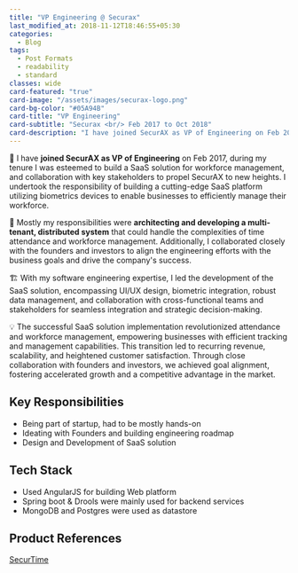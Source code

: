 ```yaml
---
title: "VP Engineering @ Securax"
last_modified_at: 2018-11-12T18:46:55+05:30
categories:
  - Blog
tags:
  - Post Formats
  - readability
  - standard
classes: wide
card-featured: "true"
card-image: "/assets/images/securax-logo.png"
card-bg-color: "#05A94B"
card-title: "VP Engineering"
card-subtitle: "Securax <br/> Feb 2017 to Oct 2018"
card-description: "I have joined SecurAX as VP of Engineering on Feb 2017, during my tenure I was esteemed to build..."
---
```


🚀 I have **joined SecurAX as VP of Engineering** on Feb 2017, during my tenure I was esteemed to build a SaaS solution for workforce management, and collaboration with key stakeholders to propel SecurAX to new heights.
I undertook the responsibility of building a cutting-edge SaaS platform utilizing biometrics devices to enable businesses to efficiently manage their workforce.

🔨 Mostly my responsibilities were **architecting and developing a multi-tenant, distributed system** that could handle the complexities of time attendance and workforce management. 
Additionally, I collaborated closely with the founders and investors to align the engineering efforts with the business goals and drive the company's success.

🏗️ With my software engineering expertise, I led the development of the SaaS solution, encompassing UI/UX design, biometric integration, robust data management, and collaboration with cross-functional teams and stakeholders for seamless integration and strategic decision-making.

💡 The successful SaaS solution implementation revolutionized attendance and workforce management, empowering businesses with efficient tracking and management capabilities. This transition led to recurring revenue, scalability, and heightened customer satisfaction. Through close collaboration with founders and investors, we achieved goal alignment, fostering accelerated growth and a competitive advantage in the market.

## Key Responsibilities
* Being part of startup, had to be mostly hands-on
* Ideating with Founders and building engineering roadmap
* Design and Development of SaaS solution

## Tech Stack
* Used AngularJS for building Web platform
* Spring boot & Drools were mainly used for backend services
* MongoDB and Postgres were used as datastore

## Product References
<a href="https://www.securtime.com/" target="_blank">SecurTime</a>